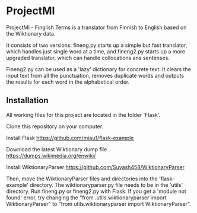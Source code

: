 # ProjectMI

ProjectMI - Finglish Terms is a translator from Finnish to English based on the Wiktionary data. 

It consists of two versions: fineng.py starts up a simple but fast translator, which handles just single word at a time, and fineng2.py starts up a more upgraded translator, which can handle collocations ans sentenses. 

Fineng2.py can be used as a 'lazy' dictionary for concrete text. It clears the input text from all the punctuation, removes duplicate words and outputs the results for each word in the alphabetical order. 

## Installation

All working files for this project are located in the folder 'Flask'. 

Clone this repository on your computer.

Install Flask
https://github.com/miau1/flask-example

Download the latest Wiktionary dump file
https://dumps.wikimedia.org/enwiki/

Install WiktionaryParser
https://github.com/Suyash458/WiktionaryParser

Then, move the WiktionaryParser files and directories into the 'flask-example' directory. The wiktionaryparser.py file needs to be in the 'utils' directory. Run fineng.py or fineng2.py with Flask. If you get a 'module not found' error, try changing the "from .utils.wiktionaryparser import WiktionaryParser" to "from utils.wiktionaryparser import WiktionaryParser". 

